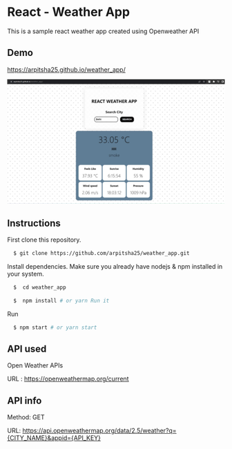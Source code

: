 
# React - Weather App

This is a sample react weather app created using Openweather API


## Demo

https://arpitsha25.github.io/weather_app/

![Screenshot](screenshot.jpg)


## Instructions

First clone this repository.

```bash
  $ git clone https://github.com/arpitsha25/weather_app.git
```

Install dependencies. Make sure you already have nodejs & npm installed in your system.
```bash
  $  cd weather_app
```
```bash
  $  npm install # or yarn Run it
```
Run
```bash
  $ npm start # or yarn start
```
## API used

Open Weather APIs

URL : https://openweathermap.org/current
## API info


Method: GET

URL: https://api.openweathermap.org/data/2.5/weather?q={CITY_NAME}&appid={API_KEY}